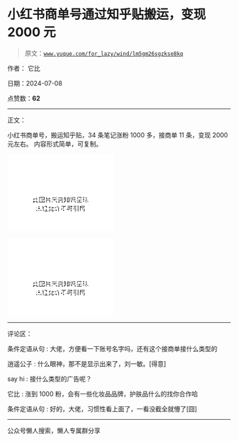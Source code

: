 # 小红书商单号通过知乎贴搬运，变现 2000 元

> 原文：[`www.yuque.com/for_lazy/wind/lm5gm26sgzkse8kq`](https://www.yuque.com/for_lazy/wind/lm5gm26sgzkse8kq)

作者： 它比

日期：2024-07-08

点赞数：**62**

* * *

正文：

小红书商单号，搬运知乎贴，34 条笔记涨粉 1000 多，接商单 11 条，变现 2000 元左右。 内容形式简单，可复制。

![](img/3d172673b33d593b0e7e3c3e9cd0e655.png "None")

![](img/35e53fed931c4c8a7711203a378f9c0b.png "None")

* * *

评论区：

条件定语从句 : 大佬，方便看一下账号名字吗，还有这个接商单接什么类型的

逍遥公子 : 什么眼神，那不是显示出来了，刘一敏。[得意]

say hi : 接什么类型的广告呢？

它比 : 涨到 1000 粉，会有一些化妆品品牌，护肤品什么的找你合作哈

条件定语从句 : 好的，大佬，习惯性看上面了，一看没截全就懵了[囧]

* * *

公众号懒人搜索，懒人专属群分享